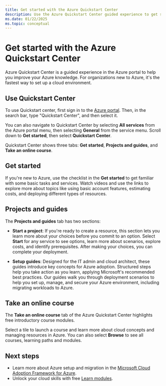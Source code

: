 ```yaml
---
title: Get started with the Azure Quickstart Center 
description: Use the Azure Quickstart Center guided experience to get started with Azure. Learn to set up, migrate, and innovate.
ms.date: 01/22/2025
ms.topic: conceptual
---
```


# Get started with the Azure Quickstart Center

Azure Quickstart Center is a guided experience in the Azure portal to help you improve your Azure knowledge. For organizations new to Azure, it's the fastest way to set up a cloud environment.

## Use Quickstart Center

To use Quickstart center, first sign in to the [Azure portal](https://portal.azure.com). Then, in the search bar, type "Quickstart Center", and then select it.

You can also navigate to Quickstart Center by selecting **All services** from the Azure portal menu, then selecting **General** from the service menu. Scroll down to **Get started**, then select **Quickstart Center**.

Quickstart Center shows three tabs: **Get started**, **Projects and guides**, and **Take an online course**.

## Get started

If you're new to Azure, use the checklist in the **Get started** to get familiar with some basic tasks and services. Watch videos and use the links to explore more about topics like using basic account features, estimating costs, and deploying different types of resources.

## Projects and guides

The **Projects and guides** tab has two sections:

* **Start a project**: If you're ready to create a resource, this section lets you learn more about your choices before you commit to an option. Select **Start** for any service to see options, learn more about scenarios, explore costs, and identify prerequisites. After making your choices, you can complete your deployment.

* **Setup guides**: Designed for the IT admin and cloud architect, these guides introduce key concepts for Azure adoption. Structured steps help you take action as you learn, applying Microsoft's recommended best practices. Our guides walk you through deployment scenarios to help you set up, manage, and secure your Azure environment, including migrating workloads to Azure.

## Take an online course

The **Take an online course** tab of the Azure Quickstart Center highlights free introductory course modules.

Select a tile to launch a course and learn more about cloud concepts and managing resources in Azure. You can also select **Browse** to see all courses, learning paths and modules.  

## Next steps

* Learn more about Azure setup and migration in the [Microsoft Cloud Adoption Framework for Azure](/azure/architecture/cloud-adoption/).
* Unlock your cloud skills with free [Learn modules](/training/azure/).
